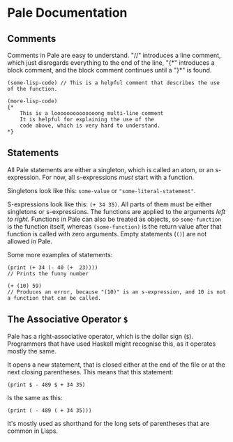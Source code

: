 # Pale Documentation

## Comments
Comments in Pale are easy to understand. "//" introduces a line comment, which just disregards everything to the end of the line, "{\*" introduces a block comment, and the block comment continues until a "}\*" is found. 
```
(some-lisp-code) // This is a helpful comment that describes the use of the function.

(more-lisp-code)
{* 
    This is a loooooooooooooong multi-line comment 
    It is helpful for explaining the use of the 
    code above, which is very hard to understand.
*}
```

## Statements
All Pale statements are either a singleton, which is called an atom, or an s-expression. For now, all s-expressions *must* start with a function.

Singletons look like this: `some-value` or `"some-literal-statement"`.

S-expressions look like this: `(+ 34 35)`. All parts of them must be either singletons or s-expressions. The functions are applied to the arguments *left to right.* Functions in Pale can also be treated as objects, so `some-function` is the function itself, whereas `(some-function)` is the return value after that function is called with zero arguments. Empty statements (`()`) are not allowed in Pale.

Some more examples of statements:
```
(print (+ 34 (- 40 (+  23))))
// Prints the funny number

(+ (10) 59)
// Produces an error, because "(10)" is an s-expression, and 10 is not a function that can be called.
```

## The Associative Operator `$`

Pale has a right-associative operator, which is the dollar sign (`$`). Programmers that have used Haskell might recognise this, as it operates mostly the same.

It opens a new statement, that is closed either at the end of the file or at the next closing parentheses. This means that this statement:
```
(print $ - 489 $ + 34 35)
```
Is the same as this: 
```
(print ( - 489 ( + 34 35)))
```

It's mostly used as shorthand for the long sets of parentheses that are common in Lisps.
